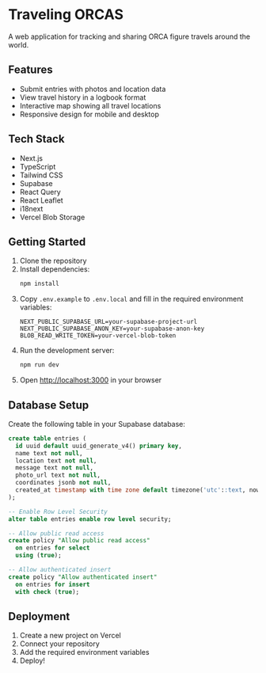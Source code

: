 # Traveling ORCAS

A web application for tracking and sharing ORCA figure travels around the world.

## Features

- Submit entries with photos and location data
- View travel history in a logbook format
- Interactive map showing all travel locations
- Responsive design for mobile and desktop

## Tech Stack

- Next.js
- TypeScript
- Tailwind CSS
- Supabase
- React Query
- React Leaflet
- i18next
- Vercel Blob Storage

## Getting Started

1. Clone the repository
2. Install dependencies:
   ```bash
   npm install
   ```
3. Copy `.env.example` to `.env.local` and fill in the required environment variables:
   ```
   NEXT_PUBLIC_SUPABASE_URL=your-supabase-project-url
   NEXT_PUBLIC_SUPABASE_ANON_KEY=your-supabase-anon-key
   BLOB_READ_WRITE_TOKEN=your-vercel-blob-token
   ```
4. Run the development server:
   ```bash
   npm run dev
   ```
5. Open [http://localhost:3000](http://localhost:3000) in your browser

## Database Setup

Create the following table in your Supabase database:

```sql
create table entries (
  id uuid default uuid_generate_v4() primary key,
  name text not null,
  location text not null,
  message text not null,
  photo_url text not null,
  coordinates jsonb not null,
  created_at timestamp with time zone default timezone('utc'::text, now()) not null
);

-- Enable Row Level Security
alter table entries enable row level security;

-- Allow public read access
create policy "Allow public read access"
  on entries for select
  using (true);

-- Allow authenticated insert
create policy "Allow authenticated insert"
  on entries for insert
  with check (true);
```

## Deployment

1. Create a new project on Vercel
2. Connect your repository
3. Add the required environment variables
4. Deploy!
